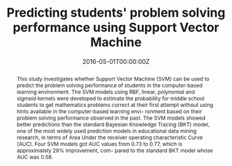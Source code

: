 ---
abstract: This study investigates whether Support Vector Machine (SVM) can be used to predict the problem solving performance of students in the computer-based learning environment. The SVM models using RBF, linear, polynomial and sigmoid kernels were developed to estimate the probability for middle school students to get mathematics problems correct at their first attempt without using hints available in the computer-based learning envi- ronment based on their problem solving performance observed in the past. The SVM models showed better predictions than the standard Bayesian Knowledge Tracing (BKT) model, one of the most widely used prediction models in educational data mining research, in terms of Area Under the receiver operating characteristic Curve (AUC). Four SVM models got AUC values from 0.73 to 0.77, which is approximately 29% improvement, com- pared to the standard BKT model whose AUC was 0.58.
authors: 
- admin
date: "2016-05-01T00:00:00Z"
url_pdf: files/edm_JDS.pdf
featured: false
projects: []
publication: 'Journal of Data Science'
publication_short: ""
publication_types:
- "2"
publishDate: "2016-05-20T00:00:00Z"
tags:
- Bayesian Knowledge Tracing (BKT)
- Educational Data Mining (EDM)
- Log file analysis
- Support Vector Machine (SVM)
- Problem solving
title: "Predicting students' problem solving performance using Support Vector Machine"
---